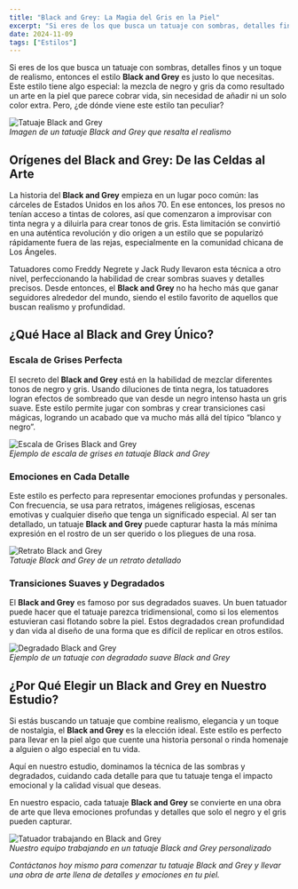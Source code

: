 ```yaml
---
title: "Black and Grey: La Magia del Gris en la Piel"
excerpt: "Si eres de los que busca un tatuaje con sombras, detalles finos y un toque de realismo, entonces el estilo Black and Grey es justo lo que necesitas. Este estilo tiene algo especial: la mezcla de negro y gris da como resultado un arte en la piel que parece cobrar vida..."
date: 2024-11-09
tags: ["Estilos"]
---
```


Si eres de los que busca un tatuaje con sombras, detalles finos y un toque de realismo, entonces el estilo **Black and Grey** es justo lo que necesitas. Este estilo tiene algo especial: la mezcla de negro y gris da como resultado un arte en la piel que parece cobrar vida, sin necesidad de añadir ni un solo color extra. Pero, ¿de dónde viene este estilo tan peculiar?

![Tatuaje Black and Grey](https://via.placeholder.com/1200x600?text=Tatuaje+Black+and+Grey)  
*Imagen de un tatuaje Black and Grey que resalta el realismo*


## Orígenes del Black and Grey: De las Celdas al Arte

La historia del **Black and Grey** empieza en un lugar poco común: las cárceles de Estados Unidos en los años 70. En ese entonces, los presos no tenían acceso a tintas de colores, así que comenzaron a improvisar con tinta negra y a diluirla para crear tonos de gris. Esta limitación se convirtió en una auténtica revolución y dio origen a un estilo que se popularizó rápidamente fuera de las rejas, especialmente en la comunidad chicana de Los Ángeles.

Tatuadores como Freddy Negrete y Jack Rudy llevaron esta técnica a otro nivel, perfeccionando la habilidad de crear sombras suaves y detalles precisos. Desde entonces, el **Black and Grey** no ha hecho más que ganar seguidores alrededor del mundo, siendo el estilo favorito de aquellos que buscan realismo y profundidad.


## ¿Qué Hace al Black and Grey Único?

### Escala de Grises Perfecta

El secreto del **Black and Grey** está en la habilidad de mezclar diferentes tonos de negro y gris. Usando diluciones de tinta negra, los tatuadores logran efectos de sombreado que van desde un negro intenso hasta un gris suave. Este estilo permite jugar con sombras y crear transiciones casi mágicas, logrando un acabado que va mucho más allá del típico “blanco y negro”.

![Escala de Grises Black and Grey](https://via.placeholder.com/1200x600?text=Escala+de+Grises+Black+and+Grey)  
*Ejemplo de escala de grises en tatuaje Black and Grey*

### Emociones en Cada Detalle

Este estilo es perfecto para representar emociones profundas y personales. Con frecuencia, se usa para retratos, imágenes religiosas, escenas emotivas y cualquier diseño que tenga un significado especial. Al ser tan detallado, un tatuaje **Black and Grey** puede capturar hasta la más mínima expresión en el rostro de un ser querido o los pliegues de una rosa.

![Retrato Black and Grey](https://via.placeholder.com/1200x600?text=Retrato+Black+and+Grey)  
*Tatuaje Black and Grey de un retrato detallado*

### Transiciones Suaves y Degradados

El **Black and Grey** es famoso por sus degradados suaves. Un buen tatuador puede hacer que el tatuaje parezca tridimensional, como si los elementos estuvieran casi flotando sobre la piel. Estos degradados crean profundidad y dan vida al diseño de una forma que es difícil de replicar en otros estilos.

![Degradado Black and Grey](https://via.placeholder.com/1200x600?text=Degradado+Black+and+Grey)  
*Ejemplo de un tatuaje con degradado suave Black and Grey*


## ¿Por Qué Elegir un Black and Grey en Nuestro Estudio?

Si estás buscando un tatuaje que combine realismo, elegancia y un toque de nostalgia, el **Black and Grey** es la elección ideal. Este estilo es perfecto para llevar en la piel algo que cuente una historia personal o rinda homenaje a alguien o algo especial en tu vida. 

Aquí en nuestro estudio, dominamos la técnica de las sombras y degradados, cuidando cada detalle para que tu tatuaje tenga el impacto emocional y la calidad visual que deseas.

En nuestro espacio, cada tatuaje **Black and Grey** se convierte en una obra de arte que lleva emociones profundas y detalles que solo el negro y el gris pueden capturar.

![Tatuador trabajando en Black and Grey](https://via.placeholder.com/1200x600?text=Tatuador+trabajando+en+Black+and+Grey)  
*Nuestro equipo trabajando en un tatuaje Black and Grey personalizado*


*Contáctanos hoy mismo para comenzar tu tatuaje Black and Grey y llevar una obra de arte llena de detalles y emociones en tu piel.*
